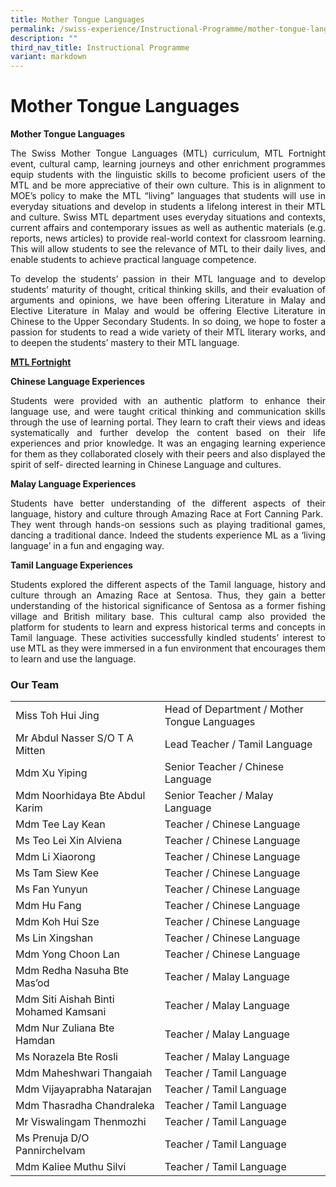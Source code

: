 ```yaml
---
title: Mother Tongue Languages
permalink: /swiss-experience/Instructional-Programme/mother-tongue-languages/
description: ""
third_nav_title: Instructional Programme
variant: markdown
---
```

# Mother Tongue Languages

**Mother Tongue Languages**

<p style="text-align: justify;">The Swiss Mother Tongue Languages (MTL) curriculum, MTL Fortnight event, cultural camp, learning journeys and other enrichment programmes equip students with the linguistic skills to become proficient users of the MTL and be more appreciative of their own culture. This is in alignment to MOE’s policy to make the MTL “living” languages that students will use in everyday situations and develop in students a lifelong interest in their MTL and culture. Swiss MTL department uses everyday situations and contexts, current affairs and contemporary issues as well as authentic materials (e.g. reports, news articles) to provide real-world context for classroom learning. This will allow students to see the relevance of MTL to their daily lives, and enable students to achieve practical language competence.</p>

<p style="text-align: justify;">To develop the students’ passion in their MTL language and to develop students’ maturity of thought, critical thinking skills, and their evaluation of arguments and opinions, we have been offering Literature in Malay and Elective Literature in Malay and would be offering Elective Literature in Chinese to the Upper Secondary Students. In so doing, we hope to foster a passion for students to read a wide variety of their MTL literary works, and to deepen the students’ mastery to their MTL language.</p>

<b><u>MTL Fortnight</u></b>

**Chinese Language Experiences**

<p style="text-align: justify;">Students were provided with an authentic platform to enhance their language use, and were taught critical thinking and communication skills through the use of learning portal. They learn to craft their views and ideas systematically and further develop the content based on their life experiences and prior knowledge. It was an engaging learning experience for them as they collaborated closely with their peers and also displayed the spirit of self- directed learning in Chinese Language and cultures.</p>

**Malay Language Experiences**

<p style="text-align: justify;">Students have better understanding of the different aspects of their language, history and culture through Amazing Race at Fort Canning Park.&nbsp; They went through hands-on sessions such as playing traditional games, dancing a traditional dance. Indeed the students experience ML as a ‘living language’ in a fun and engaging way.</p>

**Tamil Language Experiences**

<p style="text-align: justify;">Students explored the different aspects of the Tamil language, history and culture through an Amazing Race at Sentosa. Thus, they gain a better understanding of the historical significance of Sentosa as a former fishing village and British military base. This cultural camp also provided the platform for students to learn and express historical terms and concepts in Tamil language. These activities successfully kindled students’ interest to use MTL as they were immersed in a fun environment that encourages them to learn and use the language.</p>

### Our Team

|  |  |
|---|---|
| Miss Toh Hui Jing | Head of Department / Mother Tongue Languages |
| Mr Abdul Nasser S/O T A Mitten | Lead Teacher / Tamil Language |
| Mdm Xu Yiping | Senior Teacher / Chinese Language |
| Mdm Noorhidaya Bte Abdul Karim | Senior Teacher / Malay Language |
| Mdm Tee Lay Kean | Teacher / Chinese Language  |
| Ms Teo Lei Xin Alviena | Teacher / Chinese Language |
| Mdm Li Xiaorong | Teacher / Chinese Language  |
| Ms Tam Siew Kee | Teacher / Chinese Language  |
| Ms Fan Yunyun | Teacher / Chinese Language  |
| Mdm Hu Fang |  Teacher / Chinese Language |
| Mdm Koh Hui Sze| Teacher / Chinese Language |
| Ms Lin Xingshan| Teacher / Chinese Language |
| Mdm Yong Choon Lan| Teacher / Chinese Language |
| Mdm Redha Nasuha Bte Mas’od | Teacher /  Malay Language  |
| Mdm Siti Aishah Binti Mohamed Kamsani | Teacher / Malay Language |
| Mdm Nur Zuliana Bte Hamdan | Teacher / Malay Language  |
| Ms Norazela Bte Rosli | Teacher / Malay Language |
| Mdm Maheshwari Thangaiah | Teacher / Tamil Language |
| Mdm Vijayaprabha Natarajan | Teacher / Tamil Language |
| Mdm Thasradha Chandraleka | Teacher / Tamil Language |
| Mr Viswalingam Thenmozhi |   Teacher / Tamil Language |
| Ms Prenuja D/O Pannirchelvam |  Teacher / Tamil Language |
| Mdm Kaliee Muthu Silvi |  Teacher / Tamil Language |